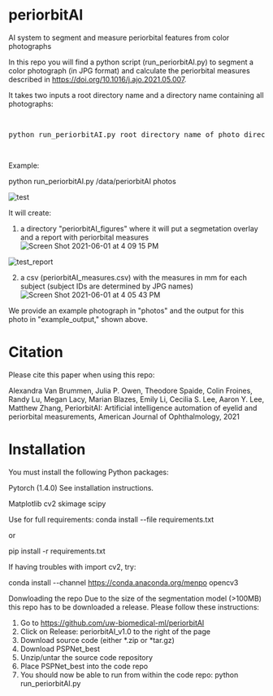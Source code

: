 # periorbitAI
AI system to segment and measure periorbital features from color photographs

In this repo you will find a python script (run_periorbitAI.py) to segment a color photograph (in JPG format) and calculate the periorbital measures described in https://doi.org/10.1016/j.ajo.2021.05.007.

It takes two inputs a root directory name and a directory name containing all photographs:

<pre>
  <p>python run_periorbitAI.py root directory name of photo directory</p>
</pre>

  
Example:

python run_periorbitAI.py /data/periorbitAI photos

![test](https://user-images.githubusercontent.com/25671442/120400553-ef718300-c2f2-11eb-91ce-c5ad1d68415b.JPG)

It will create:
1) a directory "periorbitAI_figures" where it will put a segmetation overlay and a report with periorbital measures
![Screen Shot 2021-06-01 at 4 09 15 PM](https://user-images.githubusercontent.com/25671442/120400982-d87f6080-c2f3-11eb-9f0e-2ffd92416484.png)

![test_report](https://user-images.githubusercontent.com/25671442/120400617-0adc8e00-c2f3-11eb-9053-f6deb3bd2462.png)

2) a csv (periorbitAI_measures.csv) with the measures in mm for each subject (subject IDs are determined by JPG names)
![Screen Shot 2021-06-01 at 4 05 43 PM](https://user-images.githubusercontent.com/25671442/120400749-60189f80-c2f3-11eb-997e-e951faf88b8e.png)


We provide an example photograph in "photos" and the output for this photo in "example_output," shown above.






# Citation
Please cite this paper when using this repo:

Alexandra Van Brummen, Julia P. Owen, Theodore Spaide, Colin Froines, Randy Lu, Megan Lacy, Marian Blazes, Emily Li, Cecilia S. Lee, Aaron Y. Lee, Matthew Zhang,
PeriorbitAI: Artificial intelligence automation of eyelid and periorbital measurements, American Journal of Ophthalmology, 2021







# Installation
You must install the following Python packages:

Pytorch (1.4.0)
See installation instructions.

Matplotlib
cv2
skimage
scipy

Use for full requirements:
conda install --file requirements.txt

or

pip install -r requirements.txt

If having troubles with import cv2, try:

conda install --channel https://conda.anaconda.org/menpo opencv3

Donwloading the repo
Due to the size of the segmentation model (>100MB) this repo has to be downloaded a release.  Please follow these instructions:

1.  Go to https://github.com/uw-biomedical-ml/periorbitAI
2.  Click on Release: periorbitAI_v1.0 to the right of the page
3.  Download source code (either *.zip or *tar.gz)
4.  Download PSPNet_best
5.  Unzip/untar the source code repository
6.  Place PSPNet_best into the code repo
7.  You should now be able to run from within the code repo: python run_periorbitAI.py <root directory> <name of photo directory>
